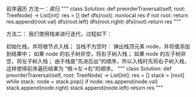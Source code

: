 前序遍历
方法一：递归
"""
class Solution:
    def preorderTraversal(self, root: TreeNode) -> List[int]:
        res = []
        def dfs(root):
            nonlocal res
            if not root:
                return
            res.append(root.val)
            dfs(root.left)
            dfs(root.right)
        dfs(root)
        return res
"""

方法二：
我们使用栈来进行迭代，过程如下：

初始化栈，并将根节点入栈；
当栈不为空时：
弹出栈顶元素 node，并将值添加到结果中；
如果 node 的右子树非空，将右子树入栈；
如果 node 的左子树非空，将左子树入栈；
由于栈是“先进后出”的顺序，所以入栈时先将右子树入栈，这样使得前序遍历结果为 “根->左->右”的顺序。
"""
class Solution:
    def preorderTraversal(self, root: TreeNode) -> List[int]:
        res = []
        stack = [root]
        while stack:
            node = stack.pop()
            if node:
                res.append(node.val)
                stack.append(node.right)
                stack.append(node.left)
        return res
"""